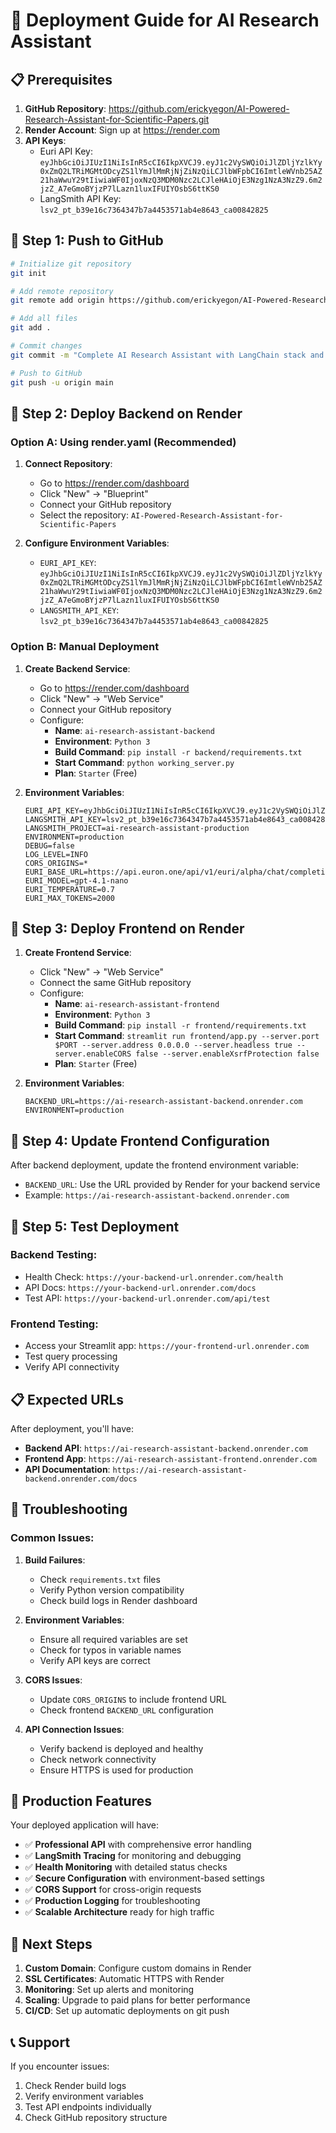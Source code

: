 # 🚀 Deployment Guide for AI Research Assistant

## 📋 Prerequisites

1. **GitHub Repository**: https://github.com/erickyegon/AI-Powered-Research-Assistant-for-Scientific-Papers.git
2. **Render Account**: Sign up at https://render.com
3. **API Keys**:
   - Euri API Key: `eyJhbGciOiJIUzI1NiIsInR5cCI6IkpXVCJ9.eyJ1c2VySWQiOiJlZDljYzlkYy0xZmQ2LTRiMGMtODcyZS1lYmJlMmRjNjZiNzQiLCJlbWFpbCI6ImtleWVnb25AZ21haWwuY29tIiwiaWF0IjoxNzQ3MDM0Nzc2LCJleHAiOjE3Nzg1NzA3NzZ9.6m2jzZ_A7eGmoBYjzP7lLazn1luxIFUIYOsbS6ttKS0`
   - LangSmith API Key: `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`

## 🔧 Step 1: Push to GitHub

```bash
# Initialize git repository
git init

# Add remote repository
git remote add origin https://github.com/erickyegon/AI-Powered-Research-Assistant-for-Scientific-Papers.git

# Add all files
git add .

# Commit changes
git commit -m "Complete AI Research Assistant with LangChain stack and Render deployment"

# Push to GitHub
git push -u origin main
```

## 🚀 Step 2: Deploy Backend on Render

### Option A: Using render.yaml (Recommended)

1. **Connect Repository**:
   - Go to https://render.com/dashboard
   - Click "New" → "Blueprint"
   - Connect your GitHub repository
   - Select the repository: `AI-Powered-Research-Assistant-for-Scientific-Papers`

2. **Configure Environment Variables**:
   - `EURI_API_KEY`: `eyJhbGciOiJIUzI1NiIsInR5cCI6IkpXVCJ9.eyJ1c2VySWQiOiJlZDljYzlkYy0xZmQ2LTRiMGMtODcyZS1lYmJlMmRjNjZiNzQiLCJlbWFpbCI6ImtleWVnb25AZ21haWwuY29tIiwiaWF0IjoxNzQ3MDM0Nzc2LCJleHAiOjE3Nzg1NzA3NzZ9.6m2jzZ_A7eGmoBYjzP7lLazn1luxIFUIYOsbS6ttKS0`
   - `LANGSMITH_API_KEY`: `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`

### Option B: Manual Deployment

1. **Create Backend Service**:
   - Go to https://render.com/dashboard
   - Click "New" → "Web Service"
   - Connect your GitHub repository
   - Configure:
     - **Name**: `ai-research-assistant-backend`
     - **Environment**: `Python 3`
     - **Build Command**: `pip install -r backend/requirements.txt`
     - **Start Command**: `python working_server.py`
     - **Plan**: `Starter` (Free)

2. **Environment Variables**:
   ```
   EURI_API_KEY=eyJhbGciOiJIUzI1NiIsInR5cCI6IkpXVCJ9.eyJ1c2VySWQiOiJlZDljYzlkYy0xZmQ2LTRiMGMtODcyZS1lYmJlMmRjNjZiNzQiLCJlbWFpbCI6ImtleWVnb25AZ21haWwuY29tIiwiaWF0IjoxNzQ3MDM0Nzc2LCJleHAiOjE3Nzg1NzA3NzZ9.6m2jzZ_A7eGmoBYjzP7lLazn1luxIFUIYOsbS6ttKS0
   LANGSMITH_API_KEY=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
   LANGSMITH_PROJECT=ai-research-assistant-production
   ENVIRONMENT=production
   DEBUG=false
   LOG_LEVEL=INFO
   CORS_ORIGINS=*
   EURI_BASE_URL=https://api.euron.one/api/v1/euri/alpha/chat/completions
   EURI_MODEL=gpt-4.1-nano
   EURI_TEMPERATURE=0.7
   EURI_MAX_TOKENS=2000
   ```

## 🎨 Step 3: Deploy Frontend on Render

1. **Create Frontend Service**:
   - Click "New" → "Web Service"
   - Connect the same GitHub repository
   - Configure:
     - **Name**: `ai-research-assistant-frontend`
     - **Environment**: `Python 3`
     - **Build Command**: `pip install -r frontend/requirements.txt`
     - **Start Command**: `streamlit run frontend/app.py --server.port $PORT --server.address 0.0.0.0 --server.headless true --server.enableCORS false --server.enableXsrfProtection false`
     - **Plan**: `Starter` (Free)

2. **Environment Variables**:
   ```
   BACKEND_URL=https://ai-research-assistant-backend.onrender.com
   ENVIRONMENT=production
   ```

## 🔗 Step 4: Update Frontend Configuration

After backend deployment, update the frontend environment variable:
- `BACKEND_URL`: Use the URL provided by Render for your backend service
- Example: `https://ai-research-assistant-backend.onrender.com`

## 🧪 Step 5: Test Deployment

### Backend Testing:
- Health Check: `https://your-backend-url.onrender.com/health`
- API Docs: `https://your-backend-url.onrender.com/docs`
- Test API: `https://your-backend-url.onrender.com/api/test`

### Frontend Testing:
- Access your Streamlit app: `https://your-frontend-url.onrender.com`
- Test query processing
- Verify API connectivity

## 📋 Expected URLs

After deployment, you'll have:
- **Backend API**: `https://ai-research-assistant-backend.onrender.com`
- **Frontend App**: `https://ai-research-assistant-frontend.onrender.com`
- **API Documentation**: `https://ai-research-assistant-backend.onrender.com/docs`

## 🔧 Troubleshooting

### Common Issues:

1. **Build Failures**:
   - Check `requirements.txt` files
   - Verify Python version compatibility
   - Check build logs in Render dashboard

2. **Environment Variables**:
   - Ensure all required variables are set
   - Check for typos in variable names
   - Verify API keys are correct

3. **CORS Issues**:
   - Update `CORS_ORIGINS` to include frontend URL
   - Check frontend `BACKEND_URL` configuration

4. **API Connection Issues**:
   - Verify backend is deployed and healthy
   - Check network connectivity
   - Ensure HTTPS is used for production

## 🎯 Production Features

Your deployed application will have:
- ✅ **Professional API** with comprehensive error handling
- ✅ **LangSmith Tracing** for monitoring and debugging
- ✅ **Health Monitoring** with detailed status checks
- ✅ **Secure Configuration** with environment-based settings
- ✅ **CORS Support** for cross-origin requests
- ✅ **Production Logging** for troubleshooting
- ✅ **Scalable Architecture** ready for high traffic

## 🚀 Next Steps

1. **Custom Domain**: Configure custom domains in Render
2. **SSL Certificates**: Automatic HTTPS with Render
3. **Monitoring**: Set up alerts and monitoring
4. **Scaling**: Upgrade to paid plans for better performance
5. **CI/CD**: Set up automatic deployments on git push

## 📞 Support

If you encounter issues:
1. Check Render build logs
2. Verify environment variables
3. Test API endpoints individually
4. Check GitHub repository structure
